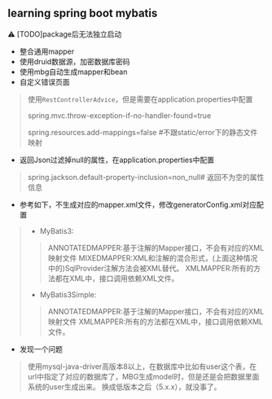 ## learning spring boot mybatis

⚠️  [TODO]package后无法独立启动

- 整合通用mapper
- 使用druid数据源，加密数据库密码
- 使用mbg自动生成mapper和bean
- 自定义错误页面
   
> 使用`RestControllerAdvice`，但是需要在application.properties中配置
>
> spring.mvc.throw-exception-if-no-handler-found=true
>
> spring.resources.add-mappings=false #不跟static/error下的静态文件映射

- 返回Json过滤掉null的属性，在application.properties中配置

> spring.jackson.default-property-inclusion=non_null# 返回不为空的属性信息

- 参考如下，不生成对应的mapper.xml文件，修改generatorConfig.xml对应配置

> - MyBatis3:
>  > ANNOTATEDMAPPER:基于注解的Mapper接口，不会有对应的XML映射文件 
>  > MIXEDMAPPER:XML和注解的混合形式，(上面这种情况中的)SqlProvider注解方法会被XML替代。 
>  > XMLMAPPER:所有的方法都在XML中，接口调用依赖XML文件。
> 
> - MyBatis3Simple: 
> > ANNOTATEDMAPPER:基于注解的Mapper接口，不会有对应的XML映射文件 
> > XMLMAPPER:所有的方法都在XML中，接口调用依赖XML文件。

- 发现一个问题

> 使用mysql-java-driver高版本8以上，在数据库中比如有user这个表，在url中指定了对应的数据库了，MBG生成model时，但是还是会把数据里面系统的user生成出来。
> 换成低版本之后（5.x.x），就没事了。
